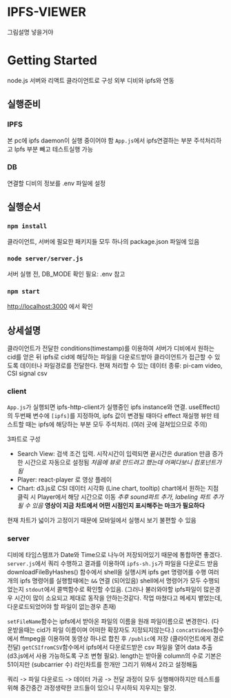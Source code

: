 # IPFS-VIEWER

그림설명 넣을거야 

# Getting Started 

node.js 서버와 리액트 클라이언트로 구성
외부 디비와 ipfs와 연동

## 실행준비

### IPFS
본 pc에 ipfs daemon이 실행 중이어야 함
`App.js`에서 ipfs연결하는 부분 주석처리하고 Ipfs 부분 빼고 테스트실행 가능

### DB
연결할 디비의 정보를 .env 파일에 설정

## 실행순서


### `npm install`

클라이언트, 서버에 필요한 패키지들 모두 하나의 package.json 파일에 있음

### `node server/server.js`

서버 실행 전, DB_MODE 확인 필요: .env 참고

### `npm start`
 [http://localhost:3000](http://localhost:3000) 에서 확인
 


## 상세설명

클라이언트가 전달한 conditions(timestamp)를 이용하여 서버가 디비에서 원하는 cid를 얻은 뒤 ipfs로 cid에 해당하는 파일을 다운로드받아 클라이언트가 접근할 수 있도록 데이터나 파일경로를 전달한다.
현재 처리할 수 있는 데이터 종류: pi-cam video, CSI signal csv

### client
`App.js`가 실행되면 ipfs-http-client가 실행중인 ipfs instance와 연결.
useEffect()의 두번째 변수에 `[ipfs]`를 지정하여, ipfs 값이 변경될 때마다 effect 재실행
뷰만 테스트할 때는 ipfs에 해당하는 부분 모두 주석처리. (여러 곳에 걸쳐있으므로 주의)

3파트로 구성
- Search View: 검색 조건 입력. 시작시간이 입력되면 끝시간은 duration 만큼 증가한 시간으로 자동으로 설정됨
  *처음에 뷰로 만드려고 했는데 어쩌다보니 컴포넌트가 됨*
- Player: react-player 로 영상 플레이
- Chart: d3.js로 CSI 데이터 시각화 (Line chart, tooltip)
chart에서 원하는 지점 클릭 시 Player에서 해당 시간으로 이동
*추후 sound파트 추가, labeling 파트 추가 될 수 있음*
**영상이 지금 차트에서 어떤 시점인지 표시해주는 마크가 필요하다**
 
 현재 차트가 넓이가 고정이기 때문에 모바일에서 실행시 보기 불편할 수 있음
 
 ### server
 디비에 타임스탬프가 Date와 Time으로 나누어 저장되어있기 때문에 통합하면 좋겠다.
 `server.js`에서 쿼리 수행하고 결과를 이용하여 `ipfs-sh.js`가 파일을 다운로드 받음
 downloadFileByHashes() 함수에서 shell을 실행시켜 ipfs get 명령어를 수행
 여러개의 ipfs 명령어를 실행할때에는 `&&` 연결 (되어있음)
 shell에서 명령어가 모두 수행되었는지 `stdout`에서 콜백함수로 확인할 수있음. (그러나 불러와야할 ipfs파일이 많은경우 시간이 많이 소요되고 제대로 동작을 안하는것같다. 작업 마쳤다고 메세지 뱉었는데, 다운로드되었어야 할 파일이 없는경우 존재)
 
`setFileName`함수는 ipfs에서 받아온 파일의 이름을 원래 파일이름으로 변경한다. (다운받을때는 cid가 파일 이름이며 어떠한 확장자도 지정되지않는다.)
 `concatVideos`함수에서 ffmpeg을 이용하여 동영상 하나로 합친 후 `/public`에 저장 (클라이언트에게 경로 전달)
`getCSIfromCSV`함수에서 ipfs에서 다운로드받은 csv 파일을 열어 data 추출 (d3.js에서 사용 가능하도록 구조 변형 필요). length는 받아올 column의 수로 기본은 51이지만 (subcarrier 수) 라인차트를 한개만 그리기 위해서 2라고 설정해둠

쿼리 -> 파일 다운로드 -> 데이터 가공 -> 전달
과정이 모두 실행해야하지만 테스트를 위해 중간중간 과정생략한 코드들이 있으니 무시하되 지우지는 말것.






 
 